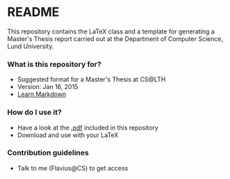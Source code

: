 # README #

This repository contains the LaTeX class and a template for generating a Master's Thesis report carried out at the Department of Computer Science, Lund University.

### What is this repository for? ###

* Suggested format for a Master's Thesis at CS@LTH
* Version: Jan 16, 2015
* [Learn Markdown](https://bitbucket.org/tutorials/markdowndemo)

### How do I use it? ###

* Have a look at the [.pdf](https://bitbucket.org/flavius_gruian/msccls/src/f41357805beba89f9c78c3fe8d93e11a995abdeb/MScTemplateCS.pdf?at=master) included in this repository
* Download and use with your LaTeX

### Contribution guidelines ###

* Talk to me (Flavius@CS) to get access